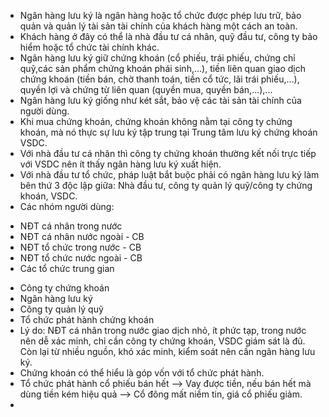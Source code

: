 - Ngân hàng lưu ký là ngân hàng hoặc tổ chức được phép lưu trữ, bảo quản và quản lý tài sản tài chính của khách hàng một cách an toàn.
- Khách hàng ở đây có thể là nhà đầu tư cá nhân, quỹ đầu tư, công ty bảo hiểm hoặc tổ chức tài chính khác.
- Ngân hàng lưu ký giữ chứng khoán (cổ phiếu, trái phiếu, chứng chỉ quỹ,các sản phẩm chứng khoán phái sinh,...), tiền liên quan giao dịch chứng khoán (tiền bán, chờ thanh toán, tiền cổ tức, lãi trái phiếu,...), quyền lợi và chứng từ liên quan (quyền mua, quyền bán,...),...
- Ngân hàng lưu ký giống như két sắt, bảo vệ các tài sản tài chính của người dùng.
- Khi mua chứng khoán, chứng khoán không nằm tại công ty chứng khoán, mà nó thực sự lưu ký tập trung tại Trung tâm lưu ký chứng khoán VSDC.
- Với nhà đầu tư cá nhân thì công ty chứng khoán thường kết nối trực tiếp với VSDC nên ít thấy ngân hàng lưu ký xuất hiện.
- Với nhà đầu tư tổ chức, pháp luật bắt buộc phải có ngân hàng lưu ký làm bên thứ 3 độc lập giữa: Nhà đầu tư, công ty quản lý quỹ/công ty chứng khoán, VSDC.
- Các nhóm người dùng:
+ NĐT cá nhân trong nước
+ NĐT cá nhân nước ngoài - CB
+ NĐT tổ chức trong nước - CB
+ NĐT tổ chức nước ngoài - CB
+ Các tổ chức trung gian
 - Công ty chứng khoán
 - Ngân hàng lưu ký
 - Công ty quản lý quỹ
 - Tổ chức phát hành chứng khoán
- Lý do: NĐT cá nhân trong nước giao dịch nhỏ, ít phức tạp, trong nước nên dễ xác minh, chỉ cần công ty chứng khoán, VSDC giám sát là đủ. Còn lại từ nhiều nguồn, khó xác minh, kiểm soát nên cần ngân hàng lưu ký.
- Chứng khoán có thể hiểu là góp vốn với tổ chức phát hành.
- Tổ chức phát hành cổ phiếu bán hết --> Vay được tiền, nếu bán hết mà dùng tiền kém hiệu quả --> Cổ đông mất niềm tin, giá cổ phiếu giảm.
- 